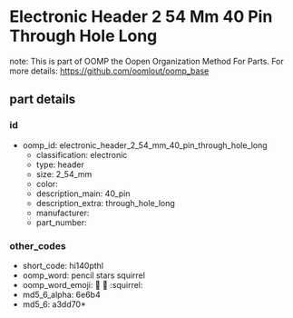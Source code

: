 # Electronic Header 2 54 Mm 40 Pin Through Hole Long  

note: This is part of OOMP the Oopen Organization Method For Parts. For more details: https://github.com/oomlout/oomp_base

##  part details





### id
* oomp_id: electronic_header_2_54_mm_40_pin_through_hole_long
  * classification: electronic
  * type: header
  * size: 2_54_mm
  * color: 
  * description_main: 40_pin
  * description_extra: through_hole_long
  * manufacturer: 
  * part_number: 

### other_codes
* short_code: hi140pthl
* oomp_word: pencil stars squirrel
* oomp_word_emoji: :pencil: :stars: :squirrel:
* md5_6_alpha: 6e6b4
* md5_6: a3dd70* 